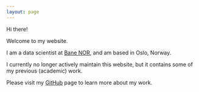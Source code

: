```yaml
---
layout: page
---
```

Hi there!

Welcome to my website.

I am a data scientist at [Bane NOR](https://www.banenor.no/), and am based in Oslo, Norway.

I currently no longer actively maintain this website, but it contains some of my previous (academic) work. 

Please visit my [GitHub](https://github.com/ngoet) page to learn more about my work.

